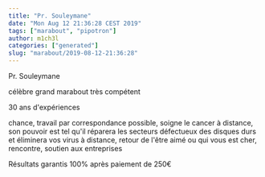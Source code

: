 ```yaml
---
title: "Pr. Souleymane"
date: "Mon Aug 12 21:36:28 CEST 2019"
tags: ["marabout", "pipotron"]
author: m1ch3l
categories: ["generated"]
slug: "marabout/2019-08-12-21:36:28"
---
```


Pr. Souleymane

célèbre grand marabout très compétent

30 ans d'expériences

chance, travail par correspondance possible, soigne le cancer à distance, son pouvoir est tel qu'il réparera les secteurs défectueux des disques durs et éliminera vos virus à distance, retour de l'être aimé ou qui vous est cher, rencontre, soutien aux entreprises

Résultats garantis 100% après paiement de 250€
